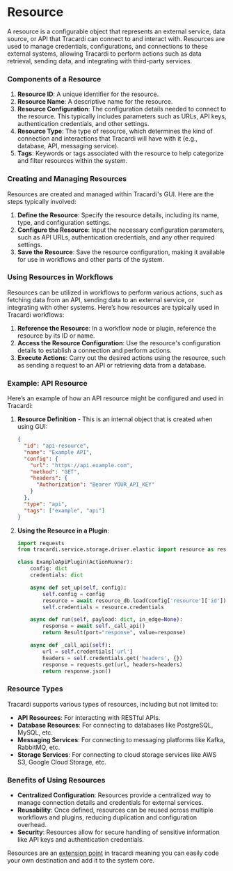 # Resource

A resource is a configurable object that represents an external service, data source, or API that Tracardi
can connect to and interact with. Resources are used to manage credentials, configurations, and connections to these
external systems, allowing Tracardi to perform actions such as data retrieval, sending data, and integrating with
third-party services.

### Components of a Resource

1. **Resource ID**: A unique identifier for the resource.
2. **Resource Name**: A descriptive name for the resource.
3. **Resource Configuration**: The configuration details needed to connect to the resource. This typically includes
   parameters such as URLs, API keys, authentication credentials, and other settings.
4. **Resource Type**: The type of resource, which determines the kind of connection and interactions that Tracardi will
   have with it (e.g., database, API, messaging service).
5. **Tags**: Keywords or tags associated with the resource to help categorize and filter resources within the system.

### Creating and Managing Resources

Resources are created and managed within Tracardi's GUI. Here are the steps typically involved:

1. **Define the Resource**: Specify the resource details, including its name, type, and configuration settings.
2. **Configure the Resource**: Input the necessary configuration parameters, such as API URLs, authentication
   credentials, and any other required settings.
3. **Save the Resource**: Save the resource configuration, making it available for use in workflows and other parts of
   the system.

### Using Resources in Workflows

Resources can be utilized in workflows to perform various actions, such as fetching data from an API, sending data to an
external service, or integrating with other systems. Here’s how resources are typically used in Tracardi workflows:

1. **Reference the Resource**: In a workflow node or plugin, reference the resource by its ID or name.
2. **Access the Resource Configuration**: Use the resource's configuration details to establish a connection and perform
   actions.
3. **Execute Actions**: Carry out the desired actions using the resource, such as sending a request to an API or
   retrieving data from a database.

### Example: API Resource

Here’s an example of how an API resource might be configured and used in Tracardi:

1. **Resource Definition** - This is an internal object that is created when using GUI:
    ```json
    {
      "id": "api-resource",
      "name": "Example API",
      "config": {
        "url": "https://api.example.com",
        "method": "GET",
        "headers": {
          "Authorization": "Bearer YOUR_API_KEY"
        }
      },
      "type": "api",
      "tags": ["example", "api"]
    }
    ```

2. **Using the Resource in a Plugin**:
    ```python
    import requests
    from tracardi.service.storage.driver.elastic import resource as resource_db

    class ExampleApiPlugin(ActionRunner):
        config: dict
        credentials: dict

        async def set_up(self, config):
            self.config = config
            resource = await resource_db.load(config['resource']['id'])
            self.credentials = resource.credentials

        async def run(self, payload: dict, in_edge=None):
            response = await self._call_api()
            return Result(port="response", value=response)

        async def _call_api(self):
            url = self.credentials['url']
            headers = self.credentials.get('headers', {})
            response = requests.get(url, headers=headers)
            return response.json()
    ```

### Resource Types

Tracardi supports various types of resources, including but not limited to:

- **API Resources**: For interacting with RESTful APIs.
- **Database Resources**: For connecting to databases like PostgreSQL, MySQL, etc.
- **Messaging Services**: For connecting to messaging platforms like Kafka, RabbitMQ, etc.
- **Storage Services**: For connecting to cloud storage services like AWS S3, Google Cloud Storage, etc.

### Benefits of Using Resources

- **Centralized Configuration**: Resources provide a centralized way to manage connection details and credentials for
  external services.
- **Reusability**: Once defined, resources can be reused across multiple workflows and plugins, reducing duplication and
  configuration overhead.
- **Security**: Resources allow for secure handling of sensitive information like API keys and authentication
  credentials.

Resources are an [extension point](../definitions/extension_point.md) in tracardi meaning you can easily code your
own destination and add it to the system core.
